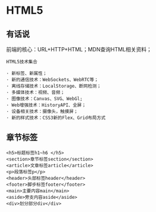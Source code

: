 # HTML5

## 有话说

前端的核心：URL+HTTP+HTML；MDN查询HTML相关资料；

```
HTML5技术集合 

· 新标签、新属性；
· 新的通信技术：WebSockets、WebRTC等；
· 离线存储技术：LocalStorage、断网检测；
· 多媒体技术：视频、音频；
· 图像技术：Canvas、SVG、WebGl;
· Web增强技术：HistoryAPI、全屏；
· 设备相关技术：摄像头，触摸屏；
· 新的样式技术：CSS3新的Flex、Grid布局方式
``` 

## 章节标签
```
<h5>标题标签h1~h6 </h5>  
<section>章节标签section</section> 
<article>文章标签article</article> 
<p>段落标签p</p>  
<header>头部标签header</header>  
<footer>脚步标签footer</footer>  
<main>主要内容main</main>
<aside>旁支内容aside</aside>
<div>划分部分div</div>
```

